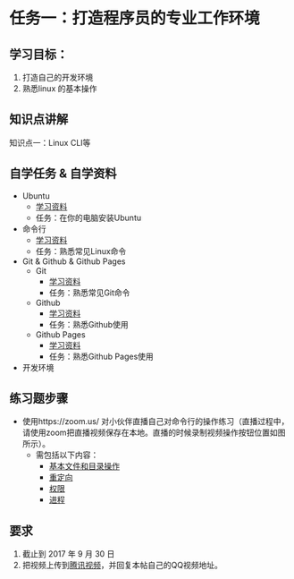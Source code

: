 # 任务一：打造程序员的专业工作环境

## 学习目标：

1. 打造自己的开发环境
2. 熟悉linux 的基本操作

## 知识点讲解

知识点一：Linux CLI等

## 自学任务 & 自学资料

- Ubuntu
  - [学习资料](https://school.thoughtworks.cn/linux-setup/zh-hans/)
  - 任务：在你的电脑安装Ubuntu
- 命令行
  - [学习资料](https://github.com/tws-practice/console/blob/master/COMMANDS.md)
  - 任务：熟悉常见Linux命令
- Git & Github & Github Pages
  - Git
    - [学习资料](https://www.liaoxuefeng.com/wiki/0013739516305929606dd18361248578c67b8067c8c017b000)
    - 任务：熟悉常见Git命令
  - Github
    - [学习资料](http://www.yangzhiping.com/tech/github.html)
    - 任务：熟悉Github使用
  - Github Pages
    - [学习资料](http://www.jianshu.com/p/6cabb41495c8)
    - 任务：熟悉Github Pages使用
- 开发环境

## 练习题步骤

- 使用https://zoom.us/ 对小伙伴直播自己对命令行的操作练习（直播过程中，请使用zoom把直播视频保存在本地。直播的时候录制视频操作按钮位置如图所示）。
  - 需包括以下内容：
    - [基本文件和目录操作](http://happypeter.github.io/LGCB/book/04_file_basics.html)
    - [重定向](http://happypeter.github.io/LGCB/book/05_redirection.html)
    - [权限](http://happypeter.github.io/LGCB/book/06_bash_perm.html)
    - [进程](http://happypeter.github.io/LGCB/book/07_process.html)

## 要求

1. 截止到 2017 年 9 月 30 日
2. 把视频上传到[腾讯视频](https://v.qq.com/)，并回复本帖自己的QQ视频地址。